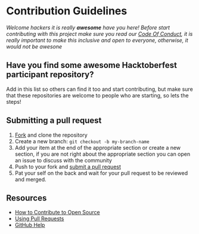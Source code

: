 # Contribution Guidelines

_Welcome hackers it is really **awesome** have you here! Before start contributing with this project make sure you read our [Code Of Conduct](https://github.com/0x48piraj/Awesome-Hacktoberfest/blob/master/CODE_OF_CONDUCT.md), it is really important to make this inclusive and open to everyone, otherwise, it would not be awesone_

## Have you find some awesome Hacktoberfest participant repository?

Add in this list so others can find it too and start contributing, but make sure that these repositories are welcome to people who are starting, so lets the steps!

## Submitting a pull request

1. [Fork](https://github.com/OtacilioN/awesome-hacktoberfest-2018/fork) and clone the repository
1. Create a new branch: `git checkout -b my-branch-name`
1. Add your item at the end of the appropriate section or create a new section, if you are not right about the appropriate section you can open an issue to discuss with the community
1. Push to your fork and [submit a pull request](https://github.com/OtacilioN/awesome-hacktoberfest-2018/compare)
1. Pat your self on the back and wait for your pull request to be reviewed and merged.

## Resources

- [How to Contribute to Open Source](https://opensource.guide/how-to-contribute/)
- [Using Pull Requests](https://help.github.com/articles/about-pull-requests/)
- [GitHub Help](https://help.github.com)
